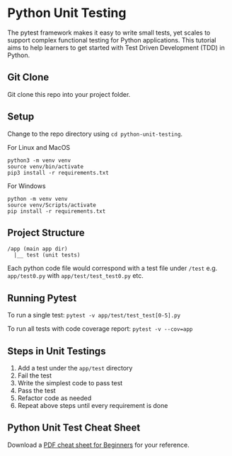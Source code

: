 # Python Unit Testing
The pytest framework makes it easy to write small tests, yet scales to support complex functional testing for Python applications. This tutorial aims to help learners to get started with Test Driven Development (TDD) in Python.

## Git Clone
Git clone this repo into your project folder.

## Setup
Change to the repo directory using `cd python-unit-testing`.

For Linux and MacOS
```
python3 -m venv venv
source venv/bin/activate 
pip3 install -r requirements.txt
```

For Windows
```
python -m venv venv
source venv/Scripts/activate 
pip install -r requirements.txt
```

## Project Structure
```
/app (main app dir)
  |__ test (unit tests)
```
Each python code file would correspond with a test file under `/test` e.g. `app/test0.py` with `app/test/test_test0.py` etc.

## Running Pytest
To run a single test:
`pytest -v app/test/test_test[0-5].py`

To run all tests with code coverage report:
`pytest -v --cov=app`

## Steps in Unit Testings
1. Add a test under the `app/test` directory
1. Fail the test
1. Write the simplest code to pass test
1. Pass the test
1. Refactor code as needed
1. Repeat above steps until every requirement is done

## Python Unit Test Cheat Sheet
Download a [PDF cheat sheet for Beginners](https://edu.anarcho-copy.org/Programming%20Languages/Python/Python%20CheatSheet/beginners_python_cheat_sheet_pcc_testing.pdf) for your reference.